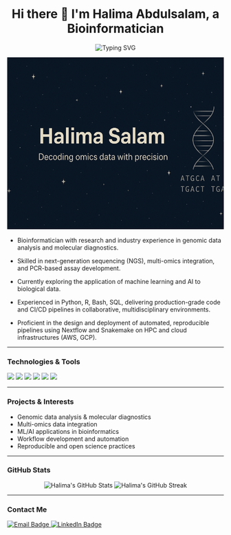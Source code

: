 <h1 align="center">Hi there 👋 I'm Halima Abdulsalam, a Bioinformatician</h1>

<p align="center">
  <img src="https://readme-typing-svg.demolab.com?font=Fira+Code&duration=4000&pause=1000&center=true&vCenter=true&width=435&lines=Bioinformatician+%7C+Genomics+%7C+Transcriptomics;Epigenomics+%7C+Malaria+Genomics+%7C+NGS;Pipelines+%7C+Machine+Learning+%7C+AI" alt="Typing SVG" />
</p>

<p align="center">
  <img src="https://github.com/halimasalam/halimasalam/blob/main/banner.png" alt="Profile Picture" style="width:100%; height:400px; object-fit:cover;" />
</p>

- Bioinformatician with research and industry experience in genomic data analysis and molecular diagnostics. 

- Skilled in next-generation sequencing (NGS), multi-omics integration, and PCR-based assay development. 

- Currently exploring the application of machine learning and AI to biological data.  

- Experienced in Python, R, Bash, SQL, delivering production-grade code and CI/CD pipelines in collaborative, multidisciplinary environments.

- Proficient in the design and deployment of automated, reproducible pipelines using Nextflow and Snakemake on HPC and cloud infrastructures (AWS, GCP). 


---

### Technologies & Tools

<p>
  <img src="https://img.shields.io/badge/Language-Python-blue?style=flat&logo=python" />
  <img src="https://img.shields.io/badge/Language-R-75AADB?style=flat&logo=r" />
  <img src="https://img.shields.io/badge/Workflow-Nextflow-3B9C9C?style=flat" />
  <img src="https://img.shields.io/badge/Workflow-Snakemake-green?style=flat" />
  <img src="https://img.shields.io/badge/Tool-Git-orange?style=flat&logo=git" />
  <img src="https://img.shields.io/badge/Tool-Docker-blue?style=flat&logo=docker" />
</p>

---

### Projects & Interests

- Genomic data analysis & molecular diagnostics  
- Multi-omics data integration  
- ML/AI applications in bioinformatics  
- Workflow development and automation  
- Reproducible and open science practices  

---

### GitHub Stats

<p align="center">
  <img src="https://github-readme-stats.vercel.app/api?username=halimasalam&show_icons=true&theme=radical" alt="Halima's GitHub Stats" />
  <img src="https://github-readme-streak-stats.herokuapp.com/?user=halimasalam&theme=radical" alt="Halima's GitHub Streak" />
</p>

---

### Contact Me

<p>
  <a href="mailto:halimasalam66@gmail.com">
    <img src="https://img.shields.io/badge/Email-D14836?style=flat&logo=gmail&logoColor=white" alt="Email Badge" />
  </a>
  <a href="https://www.linkedin.com/in/abdulsalam-halima/" target="_blank">
    <img src="https://img.shields.io/badge/LinkedIn-0A66C2?style=flat&logo=linkedin&logoColor=white" alt="LinkedIn Badge" />
  </a>
</p>

